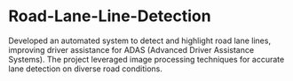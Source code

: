 # Road-Lane-Line-Detection
Developed an automated system to detect and highlight road lane lines, improving driver assistance for ADAS (Advanced Driver Assistance Systems). The project leveraged image processing techniques for accurate lane detection on diverse road conditions.
